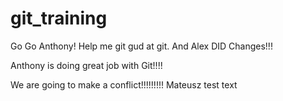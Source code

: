 # git_training
Go Go Anthony! Help me git gud at git. And Alex DID Changes!!! 

Anthony is doing great job with Git!!!! 


We are going to make a conflict!!!!!!!!!
Mateusz test text